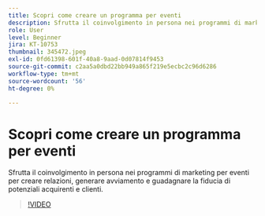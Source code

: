 ```yaml
---
title: Scopri come creare un programma per eventi
description: Sfrutta il coinvolgimento in persona nei programmi di marketing per eventi per creare relazioni, generare avviamento e guadagnare la fiducia di potenziali acquirenti e clienti.
role: User
level: Beginner
jira: KT-10753
thumbnail: 345472.jpeg
exl-id: 0fd61398-601f-40a8-9aad-0d07814f9453
source-git-commit: c2aa5a0dbd22bb949a865f219e5ecbc2c96d6286
workflow-type: tm+mt
source-wordcount: '56'
ht-degree: 0%

---
```


# Scopri come creare un programma per eventi

Sfrutta il coinvolgimento in persona nei programmi di marketing per eventi per creare relazioni, generare avviamento e guadagnare la fiducia di potenziali acquirenti e clienti.

>[!VIDEO](https://video.tv.adobe.com/v/345472/?quality=12&learn=on)
